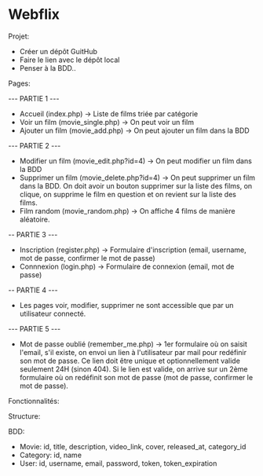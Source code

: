 # Webflix

Projet:
- Créer un dépôt GuitHub
- Faire le lien avec le dépôt local
- Penser à la BDD..

Pages:

--- PARTIE 1 ---
- Accueil (index.php) -> Liste de films triée par catégorie
- Voir un film (movie_single.php) -> On peut voir un film
- Ajouter un film (movie_add.php) -> On peut ajouter un film dans la BDD

--- PARTIE 2 ---
- Modifier un film (movie_edit.php?id=4) -> On peut modifier un film dans la BDD
- Supprimer un film (movie_delete.php?id=4) -> On peut supprimer un film dans la BDD. On doit avoir un bouton supprimer sur la liste des films, on clique, on supprime le film en question et on revient sur la liste des films.
- Film random (movie_random.php) -> On affiche 4 films de manière aléatoire.

-- PARTIE 3 ---
- Inscription (register.php) -> Formulaire d'inscription (email, username, mot de passe, confirmer le mot de passe)
- Connnexion (login.php) -> Formulaire de connexion (email, mot de passe)

-- PARTIE 4 ---
- Les pages voir, modifier, supprimer ne sont accessible que par un utilisateur connecté.

--- PARTIE 5 ---
- Mot de passe oublié (remember_me.php) -> 1er formulaire où on saisit l'email, s'il existe, on envoi un lien à l'utilisateur par mail pour redéfinir son mot de passe. Ce lien doit être unique et optionnellement valide seulement 24H (sinon 404). Si le lien est valide, on arrive sur un 2ème formulaire où on redéfinit son mot de passe (mot de passe, confirmer le mot de passe).

Fonctionnalités:

Structure:

BDD:
- Movie: id, title, description, video_link, cover, released_at, category_id
- Category: id, name
- User: id, username, email, password, token, token_expiration
